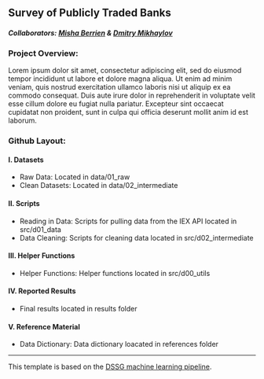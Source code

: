 ## Survey of Publicly Traded Banks

#### *Collaborators: [Misha Berrien](https://github.com/mishaberrien) & [Dmitry Mikhaylov](https://github.com/allaccountstaken)*

### Project Overview: 
Lorem ipsum dolor sit amet, consectetur adipiscing elit, sed do eiusmod tempor incididunt ut labore et dolore magna aliqua. Ut enim ad minim veniam, quis nostrud exercitation ullamco laboris nisi ut aliquip ex ea commodo consequat. Duis aute irure dolor in reprehenderit in voluptate velit esse cillum dolore eu fugiat nulla pariatur. Excepteur sint occaecat cupidatat non proident, sunt in culpa qui officia deserunt mollit anim id est laborum.

### Github Layout: 

#### I. Datasets
* Raw Data: Located in data/01_raw
* Clean Datasets: Located in data/02_intermediate 

#### II. Scripts
* Reading in Data: Scripts for pulling data from the IEX API located in src/d01_data
* Data Cleaning: Scripts for cleaning data located in src/d02_intermediate

#### III. Helper Functions
* Helper Functions: Helper functions located in src/d00_utils

#### IV. Reported Results
* Final results located in results folder

#### V. Reference Material
* Data Dictionary: Data dictionary loacated in references folder

***

This template is based on the [DSSG machine learning pipeline](https://github.com/dssg/hitchhikers-guide/tree/master/sources/curriculum/0_before_you_start/pipelines-and-project-workflow). 
